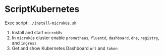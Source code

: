 # ScriptKubernetes
Exec script: `./install-microk8s.sh`
1. Install and start `microk8s`
2. In `microk8s` cluster enable `prometheus`, `fluentd`, `dashboard`, `dns`, `registry`, and `ingress`
3. Get and show Kubernetes Dashboard `url` and `token`
